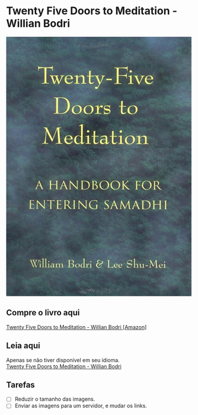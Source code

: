 # Twenty Five Doors to Meditation - Willian Bodri

![cover](cover.jpg)

## Compre o livro aqui
[Twenty Five Doors to Meditation - Willian Bodri [Amazon]](https://www.amazon.com.br/Twenty-Five-Doors-Meditation-Handbook-Entering/dp/1578630355/)

## Leia aqui
Apenas se não tiver disponível em seu idioma.<br /> 
[Twenty Five Doors to Meditation - Willian Bodri](https://twenty-five-doors-to-meditation-willian-bodri.netlify.app/)

## Tarefas
- [ ] Reduzir o tamanho das imagens.
- [ ] Enviar as imagens para um servidor, e mudar os links.